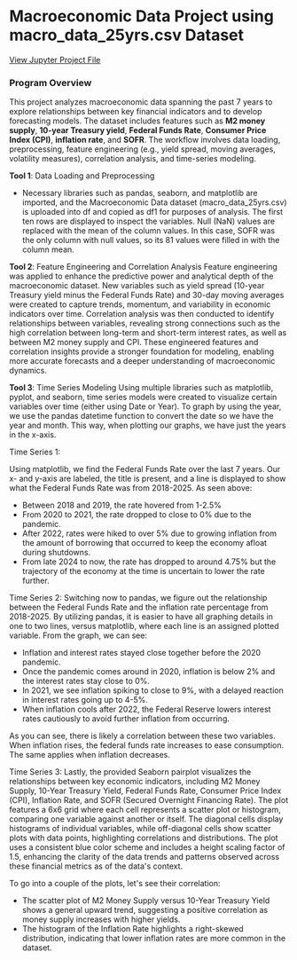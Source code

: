 # Macroeconomic Data Project using macro_data_25yrs.csv Dataset
<a href="MacroeconomicDataProject.ipynb" download>View Jupyter Project File</a>

### Program Overview
This project analyzes macroeconomic data spanning the past 7 years to explore relationships between key financial indicators and to develop forecasting models. The dataset includes features such as __M2 money supply__, __10-year Treasury yield__, __Federal Funds Rate__, __Consumer Price Index (CPI)__, __inflation rate__, and __SOFR__. The workflow involves data loading, preprocessing, feature engineering (e.g., yield spread, moving averages, volatility measures), correlation analysis, and time-series modeling.


__Tool 1__: Data Loading and Preprocessing
- Necessary libraries such as pandas, seaborn, and matplotlib are imported, and the Macroeconomic Data dataset (macro_data_25yrs.csv) is uploaded into df and copied as df1 for purposes of analysis. The first ten rows are displayed to inspect the variables. Null (NaN) values are replaced with the mean of the column values. In this case, SOFR was the only column with null values, so its 81 values were filled in with the column mean.

__Tool 2__: Feature Engineering and Correlation Analysis
Feature engineering was applied to enhance the predictive power and analytical depth of the macroeconomic dataset. New variables such as yield spread (10-year Treasury yield minus the Federal Funds Rate) and 30-day moving averages were created to capture trends, momentum, and variability in economic indicators over time. Correlation analysis was then conducted to identify relationships between variables, revealing strong connections such as the high correlation between long-term and short-term interest rates, as well as between M2 money supply and CPI. These engineered features and correlation insights provide a stronger foundation for modeling, enabling more accurate forecasts and a deeper understanding of macroeconomic dynamics.


__Tool 3__: Time Series Modeling
Using multiple libraries such as matplotlib, pyplot, and seaborn, time series models were created to visualize certain variables over time (either using Date or Year). To graph by using the year, we use the pandas datetime function to convert the date so we have the year and month. This way, when plotting our graphs, we have just the years in the x-axis. 

Time Series 1:

Using matplotlib, we find the Federal Funds Rate over the last 7 years. Our x- and y-axis are labeled, the title is present, and a line is displayed to show what the Federal Funds Rate was from 2018-2025. As seen above:

- Between 2018 and 2019, the rate hovered from 1-2.5%
- From 2020 to 2021, the rate dropped to close to 0% due to the pandemic.
- After 2022, rates were hiked to over 5% due to growing inflation from the amount of borrowing that occurred to keep the economy afloat during shutdowns.
- From late 2024 to now, the rate has dropped to around 4.75% but the trajectory of the economy at the time is uncertain to lower the rate further.

Time Series 2:
Switching now to pandas, we figure out the relationship between the Federal Funds Rate and the inflation rate percentage from 2018-2025. By utilizing pandas, it is easier to have all graphing details in one to two lines, versus matplotlib, where each line is an assigned plotted variable. From the graph, we can see:

- Inflation and interest rates stayed close together before the 2020 pandemic.
- Once the pandemic comes around in 2020, inflation is below 2% and the interest rates stay close to 0%.
- In 2021, we see inflation spiking to close to 9%, with a delayed reaction in interest rates going up to 4-5%.
- When inflation cools after 2022, the Federal Reserve lowers interest rates cautiously to avoid further inflation from occurring.

As you can see, there is likely a correlation between these two variables. When inflation rises, the federal funds rate increases to ease consumption. The same applies when inflation decreases.

Time Series 3:
Lastly, the provided Seaborn pairplot visualizes the relationships between key economic indicators, including M2 Money Supply, 10-Year Treasury Yield, Federal Funds Rate, Consumer Price Index (CPI), Inflation Rate, and SOFR (Secured Overnight Financing Rate). The plot features a 6x6 grid where each cell represents a scatter plot or histogram, comparing one variable against another or itself. The diagonal cells display histograms of individual variables, while off-diagonal cells show scatter plots with data points, highlighting correlations and distributions. The plot uses a consistent blue color scheme and includes a height scaling factor of 1.5, enhancing the clarity of the data trends and patterns observed across these financial metrics as of the data's context.

To go into a couple of the plots, let's see their correlation:
- The scatter plot of M2 Money Supply versus 10-Year Treasury Yield shows a general upward trend, suggesting a positive correlation as money supply increases with higher yields.
- The histogram of the Inflation Rate highlights a right-skewed distribution, indicating that lower inflation rates are more common in the dataset.


